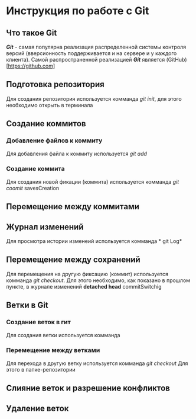 # Инструкция по работе с Git

## Что такое Git

***Git*** - самая популярна реализация распределенной системы контроля версий (вверсионность поддерживается и на сервере и у каждого клиента). Самой распространенной реализацией ***Git*** является (GitHub)[https://github.com]

## Подготовка репозитория


Для создания репозитория используется комманда *git init*, для этого необходимо открыть в терминала


## Создание коммитов

### Добавление файлов к коммиту
Для добавления файла к коммиту используется *git add*

### Создание коммита
Для создания новой фикации (коммита) используется комманда *git coomit*
savesCreation


## Перемещение между коммитами

## Журнал изменений
Для просмотра истории изменеий используется комманда * git Log*

## Перемещение между сохранений


Для перемещения на другую фиксацию (коммит) используется комманда *git checkout*. Для  этого необходимо, как показано в прошлом пункте, в журнале изменений
**detached head**
 commitSwitchig


## Ветки в Git

### Создание веток в гит
Для создания ветки используется комманда

### Перемещение между ветками
Для перехода в другую ветку используется комманда *git checkout* Для этого в папке-репозитории

## Слияние веток и разрешение конфликтов

## Удаление веток

